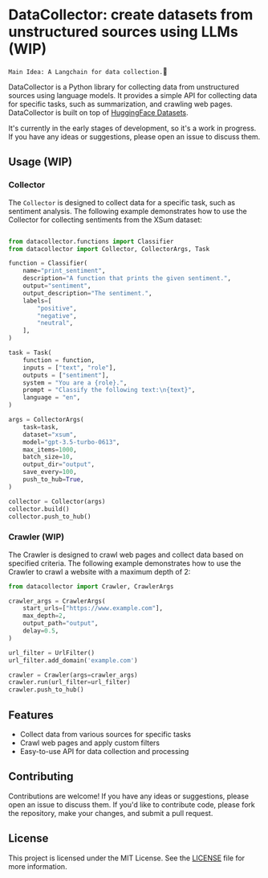 # DataCollector: create datasets from unstructured sources using LLMs (WIP)

`Main Idea: A Langchain for data collection.`

DataCollector is a Python library for collecting data from unstructured sources using language models. It provides a simple API for collecting data for specific tasks, such as summarization, and crawling web pages. DataCollector is built on top of [HuggingFace Datasets](https://huggingface.co/docs/datasets/).

It's currently in the early stages of development, so it's a work in progress. If you have any ideas or suggestions, please open an issue to discuss them.

## Usage (WIP)

### Collector

The `Collector` is designed to collect data for a specific task, such as sentiment analysis.
The following example demonstrates how to use the Collector for collecting sentiments from the XSum dataset:

```python

from datacollector.functions import Classifier
from datacollector import Collector, CollectorArgs, Task

function = Classifier(
    name="print_sentiment",
    description="A function that prints the given sentiment.",
    output="sentiment",
    output_description="The sentiment.",
    labels=[
        "positive",
        "negative",
        "neutral",
    ],
)

task = Task(
    function = function,
    inputs = ["text", "role"],
    outputs = ["sentiment"],
    system = "You are a {role}.",
    prompt = "Classify the following text:\n{text}",
    language = "en",
)

args = CollectorArgs(
    task=task,
    dataset="xsum",
    model="gpt-3.5-turbo-0613",
    max_items=1000,
    batch_size=10,
    output_dir="output",
    save_every=100,
    push_to_hub=True,
)

collector = Collector(args)
collector.build()
collector.push_to_hub()
```

### Crawler (WIP)

The Crawler is designed to crawl web pages and collect data based on specified criteria. The following example demonstrates how to use the Crawler to crawl a website with a maximum depth of 2:

```python
from datacollector import Crawler, CrawlerArgs

crawler_args = CrawlerArgs(
    start_urls=["https://www.example.com"],
    max_depth=2,
    output_path="output",
    delay=0.5,
)

url_filter = UrlFilter()
url_filter.add_domain('example.com')

crawler = Crawler(args=crawler_args)
crawler.run(url_filter=url_filter)
crawler.push_to_hub()
```

## Features

- Collect data from various sources for specific tasks
- Crawl web pages and apply custom filters
- Easy-to-use API for data collection and processing

## Contributing

Contributions are welcome! If you have any ideas or suggestions, please open an issue to discuss them. If you'd like to contribute code, please fork the repository, make your changes, and submit a pull request.

## License

This project is licensed under the MIT License. See the [LICENSE](LICENSE) file for more information.
